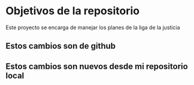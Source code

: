 # Objetivos de la repositorio

Este proyecto se encarga de manejar los planes de la liga de la justicia

## Estos cambios son de github
## Estos cambios son nuevos desde mi repositorio local
